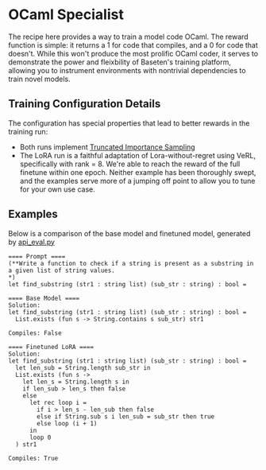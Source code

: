 # OCaml Specialist 

The recipe here provides a way to train a model code OCaml. The reward function is simple: it returns a 1 for code that compiles, and a 0 for code that doesn't. While 
this won't produce the most prolific OCaml coder, it serves to demonstrate the power and fleixbility of Baseten's training platform, allowing you to instrument
environments with nontrivial dependencies to train novel models. 

## Training Configuration Details 

The configuration has special properties that lead to better rewards in the training run:
* Both runs implement [Truncated Importance Sampling](https://fengyao.notion.site/off-policy-rl)
* The LoRA run is a faithful adaptation of Lora-without-regret using VeRL, specifically with rank = 8. We're able to reach the reward of the full finetune within one epoch. Neither example has been thoroughly swept, and the examples serve more of a jumping off point to allow you to tune for your own use case.


## Examples 

Below is a comparison of the base model and finetuned model, generated by [api_eval.py](./qwen3-8b-lora-verl/api_eval.py)
```
==== Prompt ====
(**Write a function to check if a string is present as a substring in a given list of string values.
*)
let find_substring (str1 : string list) (sub_str : string) : bool =

==== Base Model ====
Solution: 
let find_substring (str1 : string list) (sub_str : string) : bool =
  List.exists (fun s -> String.contains s sub_str) str1

Compiles: False

==== Finetuned LoRA ====
Solution: 
let find_substring (str1 : string list) (sub_str : string) : bool =
  let len_sub = String.length sub_str in
  List.exists (fun s ->
    let len_s = String.length s in
    if len_sub > len_s then false
    else
      let rec loop i =
        if i > len_s - len_sub then false
        else if String.sub s i len_sub = sub_str then true
        else loop (i + 1)
      in
      loop 0
  ) str1

Compiles: True
````
